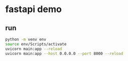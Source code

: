 # fastapi demo

## run

```sh
python -m venv env
source env/Scripts/activate
uvicorn main:app --reload
uvicorn main:app --host 0.0.0.0 --port 8000 --reload
```
